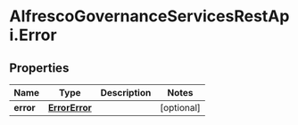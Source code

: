 # AlfrescoGovernanceServicesRestApi.Error

## Properties
Name | Type | Description | Notes
------------ | ------------- | ------------- | -------------
**error** | [**ErrorError**](ErrorError.md) |  | [optional] 


